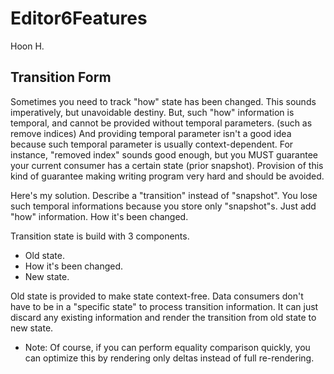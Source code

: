 Editor6Features
===============
Hoon H.




Transition Form
---------------
Sometimes you need to track "how" state has been changed.
This sounds imperatively, but unavoidable destiny.
But, such "how" information is temporal, and cannot be
provided without temporal parameters. (such as remove indices)
And providing temporal parameter isn't a good idea because such 
temporal parameter is usually context-dependent. For instance,
"removed index" sounds good enough, but you MUST guarantee
your current consumer has a certain state (prior snapshot).
Provision of this kind of guarantee making writing program
very hard and should be avoided.

Here's my solution. Describe a "transition" instead of 
"snapshot". You lose such temporal informations because you
store only "snapshot"s. Just add "how" information. How it's
been changed.

Transition state is build with 3 components.

- Old state.
- How it's been changed.
- New state.

Old state is provided to make state context-free. Data 
consumers don't have to be in a "specific state" to process
transition information. It can just discard any existing 
information and render the transition from old state to
new state. 

* Note: Of course, if you can perform equality comparison
    quickly, you can optimize this by rendering only deltas
    instead of full re-rendering.
